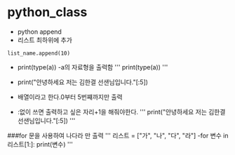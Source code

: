 # python_class

  - python append 
  - 리스트 최하위에 추가
  ``` 
  list_name.append(10)
  ```
  - print(type(a))
  -a의 자료형을 출력함
  '''
  print(type(a))
  '''
  
  - print("안녕하세요 저는 김한결 선샌님입니다."[:5]) 
  - 배열이라고 한다.0부터 5번쨰까지만 출력
  - :없이 쓰면 출력하고 싶은 자리+1을 해줘야한다.
  '''
  print("안녕하세요 저는 김한결 선샌님입니다."[:5]) 
  '''
  
  ###for 문을 사용하여 나다라 만 출력
  '''
  리스트 = ["가", "나", "다", "라"]
  -for 변수 in 리스트[1:]:
  print(변수)
  '''

